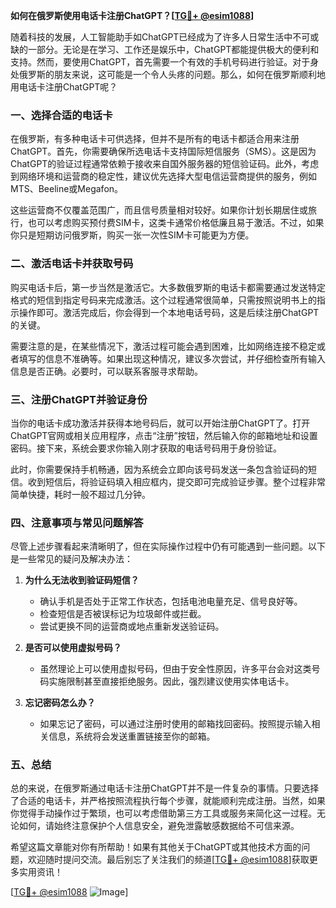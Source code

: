 **如何在俄罗斯使用电话卡注册ChatGPT？[[TG💪+ @esim1088](https://t.me/s/esim1088)]**

随着科技的发展，人工智能助手如ChatGPT已经成为了许多人日常生活中不可或缺的一部分。无论是在学习、工作还是娱乐中，ChatGPT都能提供极大的便利和支持。然而，要使用ChatGPT，首先需要一个有效的手机号码进行验证。对于身处俄罗斯的朋友来说，这可能是一个令人头疼的问题。那么，如何在俄罗斯顺利地用电话卡注册ChatGPT呢？

### 一、选择合适的电话卡

在俄罗斯，有多种电话卡可供选择，但并不是所有的电话卡都适合用来注册ChatGPT。首先，你需要确保所选电话卡支持国际短信服务（SMS）。这是因为ChatGPT的验证过程通常依赖于接收来自国外服务器的短信验证码。此外，考虑到网络环境和运营商的稳定性，建议优先选择大型电信运营商提供的服务，例如MTS、Beeline或Megafon。

这些运营商不仅覆盖范围广，而且信号质量相对较好。如果你计划长期居住或旅行，也可以考虑购买预付费SIM卡，这类卡通常价格低廉且易于激活。不过，如果你只是短期访问俄罗斯，购买一张一次性SIM卡可能更为方便。

### 二、激活电话卡并获取号码

购买电话卡后，第一步当然是激活它。大多数俄罗斯的电话卡都需要通过发送特定格式的短信到指定号码来完成激活。这个过程通常很简单，只需按照说明书上的指示操作即可。激活完成后，你会得到一个本地电话号码，这是后续注册ChatGPT的关键。

需要注意的是，在某些情况下，激活过程可能会遇到困难，比如网络连接不稳定或者填写的信息不准确等。如果出现这种情况，建议多次尝试，并仔细检查所有输入信息是否正确。必要时，可以联系客服寻求帮助。

### 三、注册ChatGPT并验证身份

当你的电话卡成功激活并获得本地号码后，就可以开始注册ChatGPT了。打开ChatGPT官网或相关应用程序，点击“注册”按钮，然后输入你的邮箱地址和设置密码。接下来，系统会要求你输入刚才获取的电话号码用于身份验证。

此时，你需要保持手机畅通，因为系统会立即向该号码发送一条包含验证码的短信。收到短信后，将验证码填入相应框内，提交即可完成验证步骤。整个过程非常简单快捷，耗时一般不超过几分钟。

### 四、注意事项与常见问题解答

尽管上述步骤看起来清晰明了，但在实际操作过程中仍有可能遇到一些问题。以下是一些常见的疑问及解决办法：

1. **为什么无法收到验证码短信？**
   - 确认手机是否处于正常工作状态，包括电池电量充足、信号良好等。
   - 检查短信是否被误标记为垃圾邮件或拦截。
   - 尝试更换不同的运营商或地点重新发送验证码。

2. **是否可以使用虚拟号码？**
   - 虽然理论上可以使用虚拟号码，但由于安全性原因，许多平台会对这类号码实施限制甚至直接拒绝服务。因此，强烈建议使用实体电话卡。

3. **忘记密码怎么办？**
   - 如果忘记了密码，可以通过注册时使用的邮箱找回密码。按照提示输入相关信息，系统将会发送重置链接至你的邮箱。

### 五、总结

总的来说，在俄罗斯通过电话卡注册ChatGPT并不是一件复杂的事情。只要选择了合适的电话卡，并严格按照流程执行每个步骤，就能顺利完成注册。当然，如果你觉得手动操作过于繁琐，也可以考虑借助第三方工具或服务来简化这一过程。无论如何，请始终注意保护个人信息安全，避免泄露敏感数据给不可信来源。

希望这篇文章能对你有所帮助！如果有其他关于ChatGPT或其他技术方面的问题，欢迎随时提问交流。最后别忘了关注我们的频道[[TG💪+ @esim1088](https://t.me/s/esim1088)]获取更多实用资讯！

[[TG💪+ @esim1088](https://t.me/s/esim1088) ![Image](https://i.postimg.cc/4NQfJmqS/Snipaste-2025-05-13-00-14-12.png)]